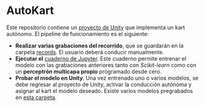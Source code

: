 # AutoKart

Este repositorio contiene un [proyecto de Unity](AAKart/) que implementa un kart autónomo. El pipeline de funcionamiento es el siguiente:

- **Realizar varias grabaciones del recorrido**, que se guardarán en la carpeta [records](records/). El usuario deberá conducir manualmente. 
- **Ejecutar el** [cuaderno de Jupyter](train.ipynb). Este cuaderno permite entrenar el modelo con las grabaciones anteriores tanto con *Scikit-learn* como con un **perceptrón multicapa propio** programado desde cero.
- **Probar el modelo en Unity**. Una vez entrenado uno o varios modelos, se debe regresar al proyecto de Unity, activar la conducción autónoma y asignar al kart el modelo deseado. Existe varios modelos pregrabados en [esta carpeta](AAKart/Assets/MLModels).
